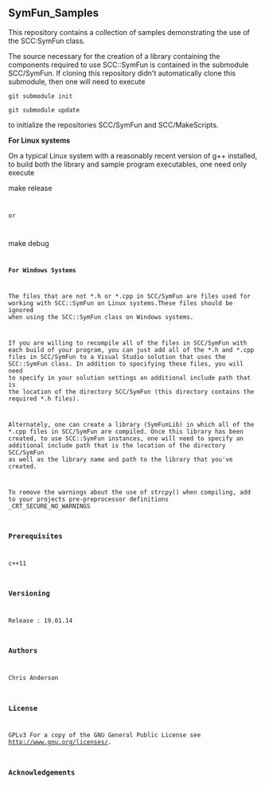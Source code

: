 ## SymFun_Samples
This repository contains a collection of samples demonstrating the use of the SCC:SymFun class.

The source necessary for the creation of a library containing the components required to use   SCC::SymFun is contained in the submodule SCC/SymFun. If cloning this repository didn't automatically clone this submodule, then one will need to execute 

<code>git submodule init </code>

<code>git submodule update </code>
 

to initialize the repositories SCC/SymFun and SCC/MakeScripts. 

**For Linux systems**

On a typical Linux system with a reasonably recent version of g++ installed, to build both the library and sample program executables, one need only execute 

</code>make release<code> 

or

</code>make debug<code> 

**For Windows Systems**

The files that are not \*.h or \*.cpp in SCC/SymFun are files used for working with SCC::SymFun on Linux systems.These files should be ignored when using the SCC::SymFun class on Windows systems. 

If you are willing to recompile all of the files in SCC/SymFun with each build of your program, you can just add all of the   \*.h and \*.cpp files in SCC/SymFun to a Visual Studio solution that uses the SCC::SymFun class. In addition to specifying these files, you will need to specify in your solution settings an additional include path that is the location of the directory SCC/SymFun (this directory contains the required \*.h files).  

Alternately, one can create a library (SymFunLib) in which all of the *.cpp files in SCC/SymFun are compiled. Once this library has been created, to use SCC::SymFun instances, one will need to specify an additional include path that is the location of the directory SCC/SymFun as well as the library name and path to the library that you've created. 

To remove the warnings about the use of strcpy() when compiling, add to your projects pre-preprocessor definitions _CRT_SECURE_NO_WARNINGS 


### Prerequisites

c++11

### Versioning

Release : 19.01.14

### Authors

Chris Anderson

### License

GPLv3  For a copy of the GNU General Public License see <http://www.gnu.org/licenses/>.

### Acknowledgements
















